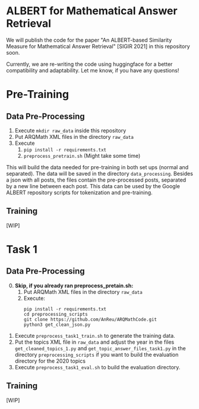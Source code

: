# ALBERT for Mathematical Answer Retrieval

We will publish the code for the paper "An ALBERT-based Similarity Measure for Mathematical Answer Retrieval" [SIGIR 2021] in this repository soon. 

Currently, we are re-writing the code using huggingface for a better compatibility and adaptability. Let me know, if you have any questions!

# Pre-Training
## Data Pre-Processing

1. Execute `mkdir raw_data` inside this repository
2. Put ARQMath XML files in the directory `raw_data`
3. Execute 
   1. `pip install -r requirements.txt`
   2. `preprocess_pretrain.sh` (Might take some time)

This will build the data needed for pre-training in both set ups (normal and separated). The data will be saved in the directory `data_processing`. Besides a json with all posts, the files contain the pre-processed posts, separated by a new line between each post. This data can be used by the Google ALBERT repository scripts for tokenization and pre-training.

## Training
   [WIP]

# Task 1
## Data Pre-Processing

0. **Skip, if you already ran preprocess_pretain.sh:**
   1. Put ARQMath XML files in the directory `raw_data`
   2. Execute:
      ```
      pip install -r requirements.txt
      cd preprocessing_scripts
      git clone https://github.com/AnReu/ARQMathCode.git
      python3 get_clean_json.py
      ```
1. Execute `preprocess_task1_train.sh` to generate the training data.
2. Put the topics XML file in `raw_data` and adjust the year in the files `get_cleaned_topics_1.py` and `get_topic_answer_files_task1.py`
 in the directory `preprocessing_scripts` if you want to build the evaluation directory for the 2020 topics
3. Execute `preprocess_task1_eval.sh` to build the evaluation directory.

## Training
[WIP]